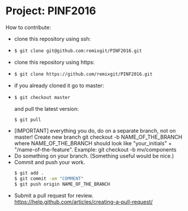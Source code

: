 # Project: PINF2016

How to contribute:
    
  - clone this repository using ssh:
  - ```sh
    $ git clone git@github.com:remixgit/PINF2016.git
    ```
  - clone this repository using https:
  - ```sh
    $ git clone https://github.com/remixgit/PINF2016.git
    ```
  - if you already cloned it go to master:
  - ```sh
    $ git checkout master
    ```
    and pull the latest version:
    ```sh
    $ git pull
    ```   
- [IMPORTANT] everything you do, do on a separate branch, not on master! Create new branch git checkout -b NAME_OF_THE_BRANCH
    where NAME_OF_THE_BRANCH should look like "your_initials" + "/name-of-the-feature". Example: git checkout -b mv/components
- Do something on your branch. (Something useful would be nice.)
- Commit and push your work.
    ```sh
    $ git add .
    $ git commit -am "COMMENT"
    $ git push origin NAME_OF_THE_BRANCH
    ```  
- Submit a pull request for review. https://help.github.com/articles/creating-a-pull-request/
